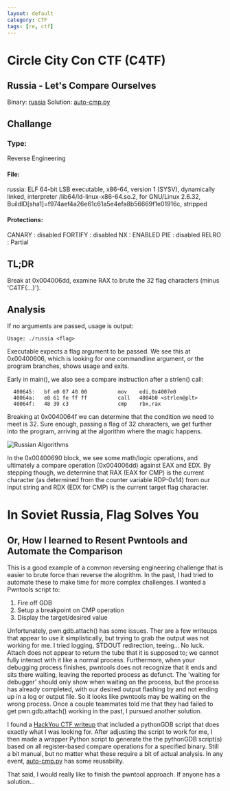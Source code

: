 ```yaml
---
layout: default
category: CTF
tags: [re, ctf]
---
```

# Circle City Con CTF (C4TF)
## Russia - Let's Compare Ourselves

Binary: [russia](https://ginjabenjamin.github.io/objects/2017-06-12-CircleCityCon-Russia/russia)
Solution: [auto-cmp.py](https://ginjabenjamin.github.io/objects/2017-06-12-CircleCityCon-Russia/auto-cmp.py)

## Challange

### Type: 
Reverse Engineering

#### File: 
russia: ELF 64-bit LSB executable, x86-64, version 1 (SYSV), dynamically linked, interpreter /lib64/ld-linux-x86-64.so.2, for GNU/Linux 2.6.32, BuildID[sha1]=f974aef4a26e61c61a5e4efa8b56669f1e01916c, stripped

#### Protections:
CANARY    : disabled
FORTIFY   : disabled
NX        : ENABLED
PIE       : disabled
RELRO     : Partial


## TL;DR
Break at 0x004006dd, examine RAX to brute the 32 flag characters (minus 'C4TF{...}').

## Analysis
If no arguments are passed, usage is output:
```
Usage: ./russia <flag>
```

Executable expects a flag argument to be passed. We see this at 0x00400606, which is looking for one commandline argument, or the program branches, shows usage and exits.

Early in main(), we also see a compare instruction after a strlen() call:

```
  400645:   bf e0 07 40 00          mov    edi,0x4007e0
  40064a:   e8 61 fe ff ff          call   4004b0 <strlen@plt>
  40064f:   48 39 c3                cmp    rbx,rax
```

Breaking at 0x0040064f we can determine that the condition we need to meet is 32. Sure enough, passing a flag of 32 characters, we get further into the program, arriving at the algorithm where the magic happens.

![Russian Algorithms](https://ginjabenjamin.github.io/objects/2017-06-12-CircleCityCon-Russia/russia.png "Russian Algorithms")

In the 0x00400690 block, we see some math/logic operations, and ultimately a compare operation (0x004006dd) against EAX and EDX. By stepping though, we determine that RAX (EAX for CMP) is the current character (as determined from the counter variable RDP-0x14) from our input string and RDX (EDX for CMP) is the current target flag character.

# In Soviet Russia, Flag Solves You
## Or, How I learned to Resent Pwntools and Automate the Comparison
This is a good example of a common reversing engineering challenge that is easier to  brute force than reverse the alogrithm. In the past, I had tried to automate these to make time for more complex challenges. I wanted a Pwntools script to:
1. Fire off GDB
2. Setup a breakpoint on CMP operation
3. Display the target/desired value

Unfortunately, pwn.gdb.attach() has some issues. Ther are a few writeups that appear to use it simplistically, but trying to grab the output was not working for me. I tried logging, STDOUT redirection, teeing... No luck. Attach does not appear to return the tube that it is supposed to; we cannot fully interact with it like a normal process. Furthermore, when your debugging process finishes, pwntools does not recognize that it ends and sits there waiting, leaving the reported process as defunct. The 'waiting for debugger' should only show when waiting on the process, but the process has already completed, with our desired output flashing by and not ending up in a log or output file. So it looks like pwntools may be waiting on the wrong process. Once a couple teammates told me that they had failed to get pwn.gdb.attach() working in the past, I pursued another solution.

I found a [HackYou CTF writeup](https://blog.w3challs.com/?post/2012/10/13/HackYou-CTF-Reverse100%2C-Reverse200%2C-Reverse300-Writeups) that included a pythonGDB script that does exactly what I was looking for. After adjusting the script to work for me, I then made a wrapper Python script to generate the the pythonGDB script(s) based on all register-based compare operations for a specified binary. Still a bit manual, but no matter what these require a bit of actual analysis. In any event, [auto-cmp.py](https://ginjabenjamin.github.io/objects/2017-06-12-CircleCityCon-Russia/auto-cmp.py) has some reusability. 

That said, I would really like to finish the pwntool approach. If anyone has a solution...
